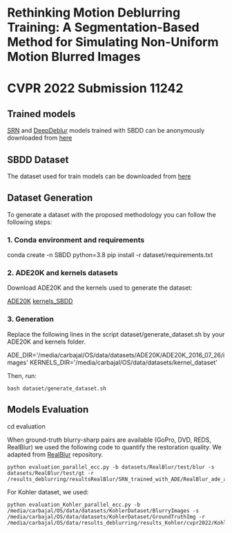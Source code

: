 # Rethinking Motion Deblurring Training: A Segmentation-Based Method for Simulating Non-Uniform Motion Blurred Images
# CVPR 2022 Submission 11242

## Trained models

[SRN](https://github.com/jiangsutx/SRN-Deblur) and [DeepDeblur](https://github.com/SeungjunNah/DeepDeblur-PyTorch) models trained with SBDD can be anonymously downloaded from [here](https://drive.google.com/file/d/1Dg7UnSz2ZQmJ4jy0hucQ9od7ldsibwDN/view?usp=sharing)

## SBDD Dataset 

The dataset used for train models can be downloaded from [here](https://www.dropbox.com/sh/8befj2azfz9w5rs/AAC_R9IB4Z3MCeFFg2OaPIAfa?dl=0)

## Dataset Generation

To generate a dataset with the proposed methodology you can follow the following steps:

### 1. Conda environment and requirements

conda create -n SBDD python=3.8
pip install -r dataset/requirements.txt

### 2. ADE20K and kernels datasets

Download ADE20K and the kernels used to generate the dataset:

[ADE20K](https://groups.csail.mit.edu/vision/datasets/ADE20K/)
[kernels_SBDD]()

### 3. Generation

Replace the following lines in the script dataset/generate_dataset.sh by your ADE20K and kernels folder.

ADE_DIR='/media/carbajal/OS/data/datasets/ADE20K/ADE20K_2016_07_26/images'
KERNELS_DIR='/media/carbajal/OS/data/datasets/kernel_dataset'

Then, run:

```
bash dataset/generate_dataset.sh
```

## Models Evaluation

cd evaluation

When ground-truth blurry-sharp pairs are available (GoPro, DVD, REDS, RealBlur) we used the following code to quantify the restoration quality. We adapted from [RealBlur](https://github.com/rimchang/RealBlur)  repository.

```
python evaluation_parallel_ecc.py -b datasets/RealBlur/test/blur -s datasets/RealBlur/test/gt -r /results_deblurring/resultsRealBlur/SRN_trained_with_ADE/RealBlur_ade_ade_sat_483900
```

For Kohler dataset, we used:
```
python evaluation_Kohler_parallel_ecc.py -b /media/carbajal/OS/data/datasets/KohlerDataset/BlurryImages -s /media/carbajal/OS/data/datasets/KohlerDataset/GroundTruthImg -r /media/carbajal/OS/data/results_deblurring/results_Kohler/cvpr2022/Kohler_ade_ade_sat_min_400_gf1_483900
```
